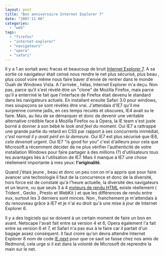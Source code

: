 ```yaml
---
layout: post
title: "Bon anniversaire Internet Explorer 7"
date: "2007-11-06"
categories: 
  - "web"
tags: 
  - "firefox"
  - "internet-explorer"
  - "navigateurs"
  - "opera"
  - "safari"
---
```


Il y a 1 an sortait avec fracas et beaucoup de bruit [Internet Explorer 7](http://blogs.msdn.com/ie/archive/2007/10/04/internet-explorer-7-update.aspx "mise à jour d'IE7"). A sa sortie ce navigateur était censé nous rendre le net plus sécurisé, plus beau , plus coool voire même nous faire baver d'envie de rentrer dans le monde Ouah de Windows Vista. A l'arrivée , hélas, Internet Explorer m'a deçu. Non pas, parce qu'il s'est révélé être un "clone" de Mozilla Firefox, mais parce qu'il a enterriné le fait que l'interface de Firefox était devenu le standard dans les navigateurs actuels. En installant ensuite Safari 3.0 pour windows, mes soupsçons se sont révélés être vrai. J'attendais d'IE7 qu'il me surprenne comme jadis, en ces temps reculés et obscures, IE4 avait su le faire. Mais, au lieu de se démarquer et donc de devenir une véritable alternative crédible face à Mozilla Firefox ou à Opera, la IE team s'est juste borné à donner à son bébé le _look and feel_ du moment. Oui IE7 a rattrappé une grande partie du retard en CSS par rapport à ses concurrents immédiat, _c'est normal il y avait péril en la demeure_. Oui IE7 est plus sécurisé que IE6, _cela devenait urgent_. Oui IE7 "is good for you" c'est d'ailleurs pour cela que Microsoft a récemment décider de ne plus vérifier l'authenticité de votre installation Windows pour faire partager à des millions (?) d'utilisateurs tous les avantages liés à l'utilisation de IE7. Mais il manque à IE7 une chose réellement importante à mes yeux: **l'originalité**.

Quand j'étais jeune , beau et donc un peu con on m'a appris que pour faire avancer une technologie il faut de la concurrence et donc de la diversité, hors force est de constaté qu'à l'heure actuelle, la diversité des navigateurs et un leurre, vu que seuls 3 à 4 [moteurs de rendu HTML](http://fr.wikipedia.org/wiki/Moteur_de_rendu_HTML "Liste non exhaustive des moteur de rendu HTML") existe réellement ( Trident , Gecko , Presto et WebKit ) et que les différences de rendu entre eux, surtout les 3 derniers sont minces. Non , franchement je m'attendais à du renouveau grâce à IE7 et je n'ai eu droit qu'à une mise à jour de Internet Explorer 6.

Il y a des logiciels qui se doivent à un certain moment de faire un bon en avant. Netscape l'avait fait entre sa version 4 et 6, Opera également l'a fait entre sa version 6 et 7, et Safari n'a pas eux à le faire car il partait d'un bagage assez conséquent. Il faut croire qu'on devra attendre Internet Explorer 8 nom de code [IE.next](http://www.k1der.net/blog/country/post/2007/10/05/ienext-aura-un-nouveau-moteur-de-rendu/ "Un nouveaut moteur de rendu pour IE.next ?") pour que ce saut se fasse chez nos amis de Redmond, cela urge si il est dans la volonté de Microsoft de reprendre la main sur le net.
